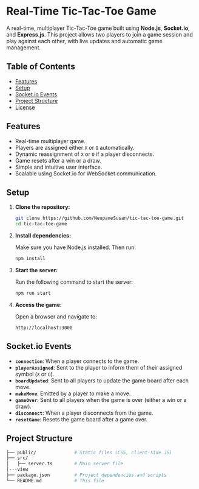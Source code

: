 # Real-Time Tic-Tac-Toe Game

A real-time, multiplayer Tic-Tac-Toe game built using **Node.js**, **Socket.io**, and **Express.js**. This project allows two players to join a game session and play against each other, with live updates and automatic game management.

## Table of Contents
- [Features](#features)
- [Setup](#setup)
- [Socket.io Events](#socketio-events)
- [Project Structure](#project-structure)
- [License](#license)

## Features
- Real-time multiplayer game.
- Players are assigned either `X` or `O` automatically.
- Dynamic reassignment of `X` or `O` if a player disconnects.
- Game resets after a win or a draw.
- Simple and intuitive user interface.
- Scalable using Socket.io for WebSocket communication.

## Setup

1. **Clone the repository:**

    ```bash
    git clone https://github.com/NeupaneSusan/tic-tac-toe-game.git
    cd tic-tac-toe-game
    ```

2. **Install dependencies:**

    Make sure you have Node.js installed. Then run:

    ```bash
    npm install
    ```

3. **Start the server:**

    Run the following command to start the server:

    ```bash
    npm run start
    ```

4. **Access the game:**

    Open a browser and navigate to:

    ```
    http://localhost:3000
    ```

## Socket.io Events

- **`connection`**: When a player connects to the game.
- **`playerAssigned`**: Sent to the player to inform them of their assigned symbol (`X` or `O`).
- **`boardUpdated`**: Sent to all players to update the game board after each move.
- **`makeMove`**: Emitted by a player to make a move.
- **`gameOver`**: Sent to all players when the game is over (either a win or a draw).
- **`disconnect`**: When a player disconnects from the game.
- **`resetGame`**: Resets the game board after a game over.

## Project Structure

```bash
├── public/              # Static files (CSS, client-side JS)
├── src/
│   ├── server.ts        # Main server file
│---view           
├── package.json         # Project dependencies and scripts
└── README.md            # This file
